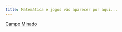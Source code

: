 ```yaml
---
title: Matemática e jogos vão aparecer por aqui...
---
```


<html>
  <head>
    <meta charset = "utf-8"/>
  </head>
  <body>
    <a href="CampoMinado.html">Campo Minado</a>
  </body>
</html>
